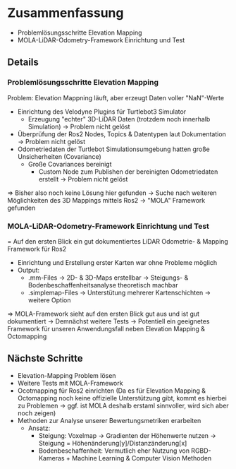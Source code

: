 # Zusammenfassung
- Problemlösungsschritte Elevation Mapping
- MOLA-LiDAR-Odometry-Framework Einrichtung und Test

## Details

### Problemlösungsschritte Elevation Mapping
Problem: Elevation Mappning läuft, aber erzeugt Daten voller "NaN"-Werte
- Einrichtung des Velodyne Plugins für Turtlebot3 Simulator
    - Erzeugung "echter" 3D-LiDAR Daten (trotzdem noch innerhalb Simulation) 
    -> Problem nicht gelöst 
- Überprüfung der Ros2 Nodes, Topics & Datentypen laut Dokumentation 
    -> Problem nicht gelöst
- Odometriedaten der Turtlebot Simulationsumgebung hatten große Unsicherheiten (Covariance)
    - Große Covariances bereinigt
        - Custom Node zum Publishen der bereinigten Odometriedaten erstellt
        -> Problem nicht gelöst

=> Bisher also noch keine Lösung hier gefunden 
-> Suche nach weiteren Möglichkeiten des 3D Mappings mittels Ros2 -> "MOLA" Framework gefunden

### MOLA-LiDAR-Odometry-Framework Einrichtung und Test
= Auf den ersten Blick ein gut dokumentiertes LiDAR Odometrie- & Mapping Framework für Ros2
- Einrichtung und Erstellung erster Karten war ohne Probleme möglich
- Output: 
    - .mm-Files -> 2D- & 3D-Maps erstellbar -> Steigungs- & Bodenbeschaffenheitsanalyse theoretisch machbar
    - .simplemap-Files -> Unterstütung mehrerer Kartenschichten -> weitere Option 

=> MOLA-Framework sieht auf den ersten Blick gut aus und ist gut dokumentiert
-> Demnächst weitere Tests -> Potentiell ein geeignetes Framework für unseren Anwendungsfall neben Elevation Mapping & Octomapping

## Nächste Schritte
- Elevation-Mapping Problem lösen 
- Weitere Tests mit MOLA-Framework
- Ocotmapping für Ros2 einrichten
(Da es für Elevation Mapping & Octomapping noch keine offizielle Unterstützung gibt, kommt es hierbei zu Problemen -> ggf. ist MOLA deshalb erstaml sinnvoller, wird
sich aber noch zeigen)
- Methoden zur Analyse unserer Bewertungsmetriken erarbeiten 
    -  Ansatz: 
        - Steigung: Voxelmap -> Gradienten der Höhenwerte nutzen -> Steigung = Höhenänderung[y]/Distanzänderung[x]
        - Bodenbeschaffenheit: Vermutlich eher Nutzung von RGBD-Kameras + Machine Learning & Computer Vision Methoden